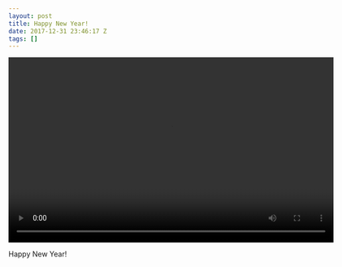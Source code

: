```yaml
---
layout: post
title: Happy New Year!
date: 2017-12-31 23:46:17 Z
tags: []
---
```

<video width="640" height="364" autoplay="autoplay" controls="controls"><source src="/media/2017/12/169165476323.mp4" type="video/mp4"></video>

Happy New Year!
